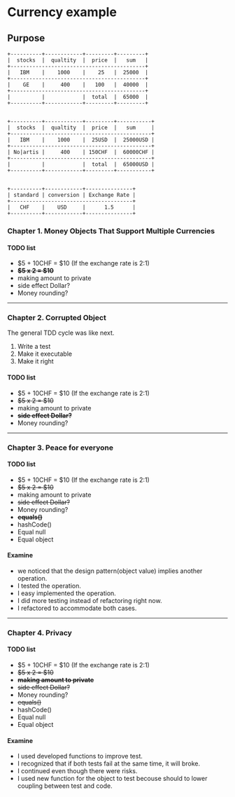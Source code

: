 # Currency example

## Purpose

```cassandraql  
+----------+------------+---------+---------+
|  stocks  |  qualtity  |  price  |   sum   |
+-------------------------------------------+
|   IBM    |    1000    |    25   |  25000  |
+-------------------------------------------+
|    GE    |     400    |   100   |  40000  |
+-------------------------------------------+
|          |            |  total  |  65000  |
+----------+------------+---------+---------+


+----------+------------+---------+-----------+
|  stocks  |  qualtity  |  price  |   sum     |
+---------------------------------------------+
|   IBM    |    1000    |  25USD  |  25000USD |
+---------------------------------------------+
| No|artis |     400    | 150CHF  |  60000CHF |
+---------------------------------------------+
|          |            |  total  |  65000USD |
+----------+------------+---------+-----------+


+----------+------------+---------------+
| standard | conversion | Exchange Rate |
+---------------------------------------+
|   CHF    |    USD     |      1.5      |
+----------+------------+---------------+
```

### Chapter 1. Money Objects That Support Multiple Currencies

#### TODO list

- $5  + 10CHF = $10 (If the exchange rate is 2:1)
- ~~__$5 x 2 = $10__~~
- making amount to private
- side effect Dollar?
- Money rounding?

---

### Chapter 2. Corrupted Object

The general TDD cycle was like next.
1. Write a test
2. Make it executable
3. Make it right

#### TODO list

- $5  + 10CHF = $10 (If the exchange rate is 2:1)
- ~~$5 x 2 = $10~~
- making amount to private
- ~~__side effect Dollar?__~~
- Money rounding?

---

### Chapter 3. Peace for everyone

#### TODO list

- $5  + 10CHF = $10 (If the exchange rate is 2:1)
- ~~$5 x 2 = $10~~
- making amount to private
- ~~side effect Dollar?~~
- Money rounding?
- ~~__equals()__~~
- hashCode()
- Equal null
- Equal object

#### Examine

- we noticed that the design pattern(object value) implies another operation.
- I tested the operation.
- I easy implemented the operation.
- I did more testing instead of refactoring right now.
- I refactored to accommodate both cases.

---

### Chapter 4. Privacy

#### TODO list

- $5  + 10CHF = $10 (If the exchange rate is 2:1)
- ~~$5 x 2 = $10~~
- ~~__making amount to private__~~
- ~~side effect Dollar?~~
- Money rounding?
- ~~equals()~~
- hashCode()
- Equal null
- Equal object

#### Examine

- I used developed functions to improve test.
- I recognized that if both tests fail at the same time, it will broke.
- I continued even though there were risks.
- I used new function for the object to test becouse should to lower coupling between test and code.